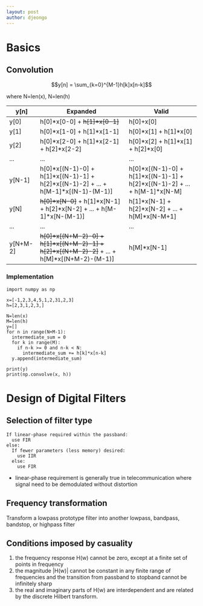 ```yaml
---
layout: post
author: djeongo
---
```

# Basics

## Convolution

$$y[n] = \sum_{k=0}^{M-1}h[k]x[n-k]$$

where N=len(x), N=len(h)

| y[n] | Expanded | Valid |
|------|---------------------------|-----------|
| y[0] | h[0]*x[0-0] + ~~h[1]*x[0-1]~~ | h[0]+x[0] |
| y[1] | h[0]*x[1-0] + h[1]*x[1-1] | h[0]*x[1] + h[1]*x[0] |
| y[2] | h[0]*x[2-0] + h[1]*x[2-1] + h[2]*x[2-2] | h[0]*x[2] + h[1]*x[1] + h[2]*x[0] |
| ...  | ... | ... |
| y[N-1] | h[0]*x[(N-1)-0] + h[1]*x[(N-1)-1] + h[2]*x[(N-1)-2] + ... + h[M-1]*x[(N-1)-(M-1)] | h[0]*x[(N-1)-0] + h[1]*x[(N-1)-1] + h[2]*x[(N-1)-2] + ... + h[M-1]*x[N-M] |
| y[N] | ~~h[0]*x[N-0]~~ + h[1]*x[N-1] + h[2]*x[N-2] + ... + h[M-1]*x[N-(M-1)] | h[1]*x[N-1] + h[2]*x[N-2] + ... + h[M]*x[N-M+1] |
| ...  | ... | ... |
| y[N+M-2] | ~~h[0]*x[(N+M-2)-0] + h[1]*x[(N+M-2)-1] + h[2]*x[(N+M-2)-2]~~ + ... + h[M]*x[(N+M-2)-(M-1)] | h[M]*x[N-1] |

### Implementation
```
import numpy as np                                                              
                                                                                
x=[-1,2,3,4,5,1,2,31,2,3]                                                       
h=[2,3,1,2,3,]                                                                  
                                                                                
N=len(x)                                                                        
M=len(h)                                                                        
y=[]                                                                            
for n in range(N+M-1):                                                          
  intermediate_sum = 0                                                          
  for k in range(M):                                                            
    if n-k >= 0 and n-k < N:                                                    
      intermediate_sum += h[k]*x[n-k]                                           
  y.append(intermediate_sum)                                                    
                                                                                
print(y)                                                                        
print(np.convolve(x, h))           
```

# Design of Digital Filters

## Selection of filter type
```
If linear-phase required within the passband:
  use FIR
else:
  If fewer parameters (less memory) desired:
    use IIR
  else:
    use FIR
```

* linear-phase requirement is generally true in telecommunication where signal need to be demodulated without distortion

## Frequency transformation

Transform a lowpass prototype filter into another lowpass, bandpass, bandstop, or highpass filter

## Conditions imposed by casuality

1. the frequency response H(w) cannot be zero, except at a finite set of points in frequency
2. the magnitude |H(w)| cannot be constant in any finite range of frequencies and the transition from passband to stopband cannot be infinitely sharp
3. the real and imaginary parts of H(w) are interdependent and are related by the discrete Hilbert transform.

